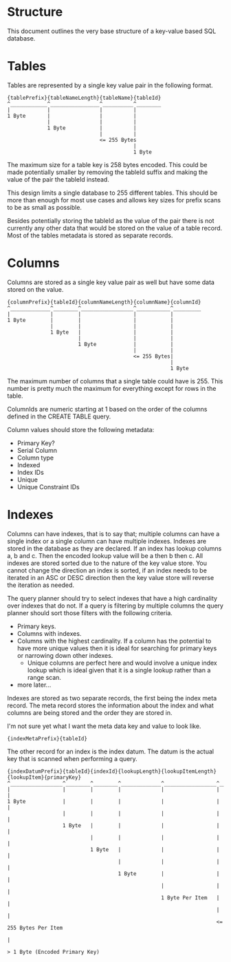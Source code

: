 # Structure

This document outlines the very base structure of a key-value based SQL
database.

# Tables

Tables are represented by a single key value pair in the following format.

```
{tablePrefix}{tableNameLength}{tableName}{tableId}
^____________^________________^__________^________
|            |                |          |
1 Byte       |                |          |
             |                |          |
             1 Byte           |          |
                              |          |
                              <= 255 Bytes
                                         |
                                         1 Byte
```

The maximum size for a table key is 258 bytes encoded. This could
be made potentially smaller by removing the tableId suffix and making
the value of the pair the tableId instead.

This design limits a single database to 255 different tables. This
should be more than enough for most use cases and allows key sizes
for prefix scans to be as small as possible.

Besides potentially storing the tableId as the value of the pair there
is not currently any other data that would be stored on the value of
a table record. Most of the tables metadata is stored as separate
records.

# Columns

Columns are stored as a single key value pair as well but have some
data stored on the value.

```
{columnPrefix}{tableId}{columnNameLength}{columnName}{columnId}
^_____________^________^_________________^___________^_________
|             |        |                 |           |
1 Byte        |        |                 |           |
              |        |                 |           |
              1 Byte   |                 |           |
                       |                 |           |
                       1 Byte            |           |
                                         |           |
                                         <= 255 Bytes|
                                                     |
                                                     1 Byte
```

The maximum number of columns that a single table could have is 255.
This number is pretty much the maximum for everything except for rows
in the table. 

ColumnIds are numeric starting at 1 based on the order of the columns
defined in the CREATE TABLE query.

Column values should store the following metadata:

- Primary Key?
- Serial Column
- Column type
- Indexed
- Index IDs
- Unique
- Unique Constraint IDs

# Indexes

Columns can have indexes, that is to say that; multiple columns can have
a single index or a single column can have multiple indexes. Indexes are
stored in the database as they are declared. If an index has lookup
columns a, b and c. Then the encoded lookup value will be a then b then
c. All indexes are stored sorted due to the nature of the key value store.
You cannot change the direction an index is sorted, if an index needs to
be iterated in an ASC or DESC direction then the key value store will
reverse the iteration as needed.

The query planner should try to select indexes that have a high cardinality
over indexes that do not. If a query is filtering by multiple columns
the query planner should sort those filters with the following criteria.

- Primary keys.
- Columns with indexes.
- Columns with the highest cardinality. If a column has the potential to have
more unique values then it is ideal for searching for primary keys or narrowing
down other indexes.
    - Unique columns are perfect here and would involve a unique index lookup
    which is ideal given that it is a single lookup rather than a range scan.
- more later...

Indexes are stored as two separate records, the first being the index meta
record. The meta record stores the information about the index and what
columns are being stored and the order they are stored in.

I'm not sure yet what I want the meta data key and value to look like.
```
{indexMetaPrefix}{tableId}
```

The other record for an index is the index datum. The datum is the actual
key that is scanned when performing a query. 

```
{indexDatumPrefix}{tableId}{indexId}{lookupLength}{lookupItemLength}{lookupItem}{primaryKey}
^_________________^________^________^_____________^_________________^___________^___________
|                 |        |        |             |                 |           |
1 Byte            |        |        |             |                 |           |
                  |        |        |             |                 |           |
                  1 Byte   |        |             |                 |           |
                           |        |             |                 |           |
                           1 Byte   |             |                 |           |
                                    |             |                 |           |
                                    1 Byte        |                 |           |
                                                  |                 |           |
                                                  1 Byte Per Item   |           |
                                                                    |           |
                                                                    <= 255 Bytes Per Item
                                                                                |
                                                                                > 1 Byte (Encoded Primary Key)
                                                                                

```
